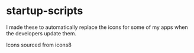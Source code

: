 # startup-scripts
I made these to automatically replace the icons for some of my apps when the developers update them.


Icons sourced from icons8
